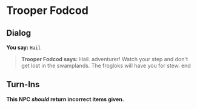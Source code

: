 # Trooper Fodcod
## Dialog

**You say:** `Hail`



>**Trooper Fodcod says:** Hail. adventurer!  Watch your step and don't get lost in the swamplands.  The frogloks will have you for stew.
end

## Turn-Ins



**This NPC *should* return incorrect items given.**





